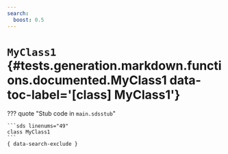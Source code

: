 ```yaml
---
search:
  boost: 0.5
---
```


[//]: # (DO NOT EDIT THIS FILE DIRECTLY. Instead, edit the corresponding stub file and execute `npm run docs:api`.)

# <code class="doc-symbol doc-symbol-class"></code> `MyClass1` {#tests.generation.markdown.functions.documented.MyClass1 data-toc-label='[class] MyClass1'}

??? quote "Stub code in `main.sdsstub`"

    ```sds linenums="49"
    class MyClass1
    ```
    { data-search-exclude }
